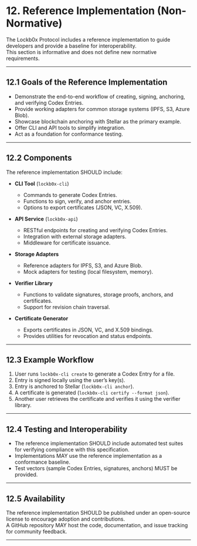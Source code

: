 


# 12. Reference Implementation (Non-Normative)

The Lockb0x Protocol includes a reference implementation to guide developers and provide a baseline for interoperability.  
This section is informative and does not define new normative requirements.

---

## 12.1 Goals of the Reference Implementation

- Demonstrate the end-to-end workflow of creating, signing, anchoring, and verifying Codex Entries.  
- Provide working adapters for common storage systems (IPFS, S3, Azure Blob).  
- Showcase blockchain anchoring with Stellar as the primary example.  
- Offer CLI and API tools to simplify integration.  
- Act as a foundation for conformance testing.  

---

## 12.2 Components

The reference implementation SHOULD include:

- **CLI Tool** (`lockb0x-cli`)  
  - Commands to generate Codex Entries.  
  - Functions to sign, verify, and anchor entries.  
  - Options to export certificates (JSON, VC, X.509).  

- **API Service** (`lockb0x-api`)  
  - RESTful endpoints for creating and verifying Codex Entries.  
  - Integration with external storage adapters.  
  - Middleware for certificate issuance.  

- **Storage Adapters**  
  - Reference adapters for IPFS, S3, and Azure Blob.  
  - Mock adapters for testing (local filesystem, memory).  

- **Verifier Library**  
  - Functions to validate signatures, storage proofs, anchors, and certificates.  
  - Support for revision chain traversal.  

- **Certificate Generator**  
  - Exports certificates in JSON, VC, and X.509 bindings.  
  - Provides utilities for revocation and status endpoints.  

---

## 12.3 Example Workflow

1. User runs `lockb0x-cli create` to generate a Codex Entry for a file.  
2. Entry is signed locally using the user’s key(s).  
3. Entry is anchored to Stellar (`lockb0x-cli anchor`).  
4. A certificate is generated (`lockb0x-cli certify --format json`).  
5. Another user retrieves the certificate and verifies it using the verifier library.  

---

## 12.4 Testing and Interoperability

- The reference implementation SHOULD include automated test suites for verifying compliance with this specification.  
- Implementations MAY use the reference implementation as a conformance baseline.  
- Test vectors (sample Codex Entries, signatures, anchors) MUST be provided.  

---

## 12.5 Availability

The reference implementation SHOULD be published under an open-source license to encourage adoption and contributions.  
A GitHub repository MAY host the code, documentation, and issue tracking for community feedback.  

---